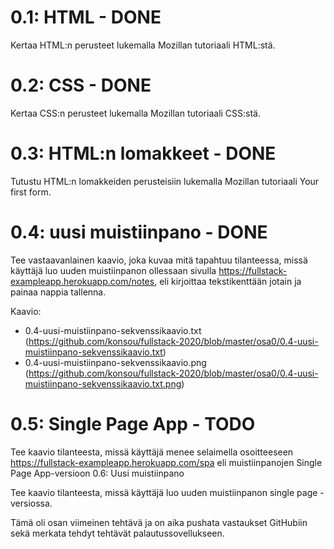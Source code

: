 # 0.1: HTML - DONE
Kertaa HTML:n perusteet lukemalla Mozillan tutoriaali HTML:stä.  

# 0.2: CSS - DONE
Kertaa CSS:n perusteet lukemalla Mozillan tutoriaali CSS:stä.  

# 0.3: HTML:n lomakkeet - DONE
Tutustu HTML:n lomakkeiden perusteisiin lukemalla Mozillan tutoriaali Your first form.  

# 0.4: uusi muistiinpano - DONE

Tee vastaavanlainen kaavio, joka kuvaa mitä tapahtuu tilanteessa, missä käyttäjä luo uuden muistiinpanon ollessaan sivulla https://fullstack-exampleapp.herokuapp.com/notes, eli kirjoittaa tekstikenttään jotain ja painaa nappia tallenna.

Kaavio:
* 0.4-uusi-muistiinpano-sekvenssikaavio.txt  
(https://github.com/konsou/fullstack-2020/blob/master/osa0/0.4-uusi-muistiinpano-sekvenssikaavio.txt)
* 0.4-uusi-muistiinpano-sekvenssikaavio.png  
(https://github.com/konsou/fullstack-2020/blob/master/osa0/0.4-uusi-muistiinpano-sekvenssikaavio.txt.png)

# 0.5: Single Page App - TODO

Tee kaavio tilanteesta, missä käyttäjä menee selaimella osoitteeseen https://fullstack-exampleapp.herokuapp.com/spa eli muistiinpanojen Single Page App-versioon
0.6: Uusi muistiinpano

Tee kaavio tilanteesta, missä käyttäjä luo uuden muistiinpanon single page -versiossa.

Tämä oli osan viimeinen tehtävä ja on aika pushata vastaukset GitHubiin sekä merkata tehdyt tehtävät palautussovellukseen.
